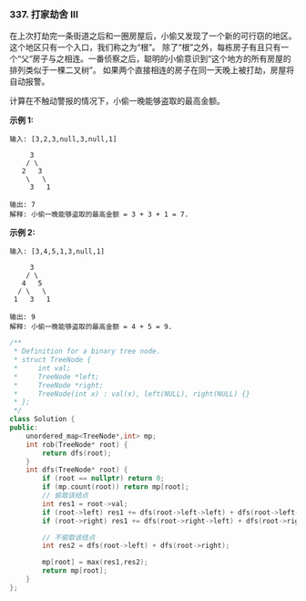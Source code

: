 ### 337. 打家劫舍 III

在上次打劫完一条街道之后和一圈房屋后，小偷又发现了一个新的可行窃的地区。这个地区只有一个入口，我们称之为“根”。 除了“根”之外，每栋房子有且只有一个“父“房子与之相连。一番侦察之后，聪明的小偷意识到“这个地方的所有房屋的排列类似于一棵二叉树”。 如果两个直接相连的房子在同一天晚上被打劫，房屋将自动报警。

计算在不触动警报的情况下，小偷一晚能够盗取的最高金额。

**示例 1:**
```
输入: [3,2,3,null,3,null,1]

     3
    / \
   2   3
    \   \ 
     3   1

输出: 7 
解释: 小偷一晚能够盗取的最高金额 = 3 + 3 + 1 = 7.
```
**示例 2:**
```
输入: [3,4,5,1,3,null,1]

     3
    / \
   4   5
  / \   \ 
 1   3   1

输出: 9
解释: 小偷一晚能够盗取的最高金额 = 4 + 5 = 9.
```

```cpp
/**
 * Definition for a binary tree node.
 * struct TreeNode {
 *     int val;
 *     TreeNode *left;
 *     TreeNode *right;
 *     TreeNode(int x) : val(x), left(NULL), right(NULL) {}
 * };
 */
class Solution {
public:
    unordered_map<TreeNode*,int> mp;
    int rob(TreeNode* root) {
        return dfs(root);
    }
    int dfs(TreeNode* root) {
        if (root == nullptr) return 0;
        if (mp.count(root)) return mp[root];
        // 偷取该结点
        int res1 = root->val;
        if (root->left) res1 += dfs(root->left->left) + dfs(root->left->right);
        if (root->right) res1 += dfs(root->right->left) + dfs(root->right->right);

        // 不偷取该结点
        int res2 = dfs(root->left) + dfs(root->right);

        mp[root] = max(res1,res2);
        return mp[root];
    }
};
```

